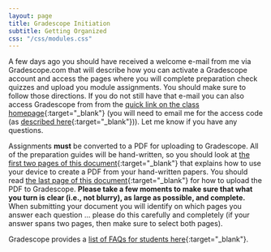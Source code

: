 ```yaml
---
layout: page
title: Gradescope Initiation
subtitle: Getting Organized
css: "/css/modules.css"
---
```


A few days ago you should have received a welcome e-mail from me via Gradescope.com that will describe how you can activate a Gradescope account and access the pages where you will complete preparation check quizzes and upload you module assignments. You should make sure to follow those directions. If you do not still have that e-mail you can also access Gradescope from from the [quick link on the class homepage](../../){:target="_blank"} (you will need to email me for the access code (as [described here](https://www.gradescope.com/#help-center-item-student-adding-a-course){:target="_blank"})). Let me know if you have any questions.

Assignments **must** be converted to a PDF for uploading to Gradescope. All of the preparation guides will be hand-written, so you should look at [the first two pages of this document](https://gradescope-static-assets.s3-us-west-2.amazonaws.com/help/submitting_hw_guide.pdf){:target="_blank"} that explains how to use your device to create a PDF from your hand-written papers. You should read [the last page of this document](https://gradescope-static-assets.s3-us-west-2.amazonaws.com/help/submitting_hw_guide.pdf){:target="_blank"} for how to upload the PDF to Gradescope. **Please take a few moments to make sure that what you turn is clear (i.e., not blurry), as large as possible, and complete.** When submitting your document you will identify on which pages you answer each question ... please do this carefully and completely (if your answer spans two pages, then make sure to select both pages).

Gradescope provides a [list of FAQs for students here](https://help.gradescope.com/category/cyk4ij2dwi-student-workflow){:target="_blank"}.
